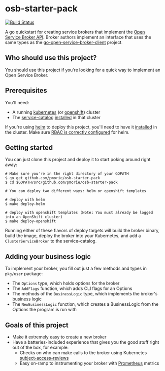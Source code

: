 # osb-starter-pack

[![Build Status](https://travis-ci.org/pmorie/osb-starter-pack.svg?branch=master)](https://travis-ci.org/pmorie/osb-starter-pack "Travis")

A go quickstart for creating service brokers that implement the
[Open Service Broker API](https://github.com/openservicebrokerapi/servicebroker).
Broker authors implement an interface that uses the same types as the
[go-open-service-broker-client](https://github.com/pmorie/go-open-service-broker-client)
project.

## Who should use this project?

You should use this project if you're looking for a quick way to implement an
Open Service Broker.

## Prerequisites

You'll need:

- A running [kubernetes](https://github.com/kubernetes/kubernetes) (or [openshift](https://github.com/openshift/origin/)) cluster
- The [service-catalog](https://github.com/kubernetes-incubator/service-catalog)
  [installed](https://github.com/kubernetes-incubator/service-catalog/blob/master/docs/install.md)
  in that cluster

If you're using [helm](https://helm.sh) to deploy this project, you'll need to
have it [installed](https://docs.helm.sh/using_helm/#quickstart) in the cluster.
Make sure [RBAC is correctly configured](https://docs.helm.sh/using_helm/#rbac)
for helm.

## Getting started

You can just clone this project and deploy it to start poking around right away:

```console
# Make sure you're in the right directory of your GOPATH
$ go get github.com/pmorie/osb-starter-pack
$ cd $GOPATH/src/github.com/pmorie/osb-starter-pack

# You can deploy two different ways: helm or openshift templates

# deploy with helm
$ make deploy-helm

# deploy with openshift templates (Note: You must already be logged into an OpenShift cluster)
$ make deploy-openshift
```

Running either of these flavors of deploy targets will build the broker binary,
build the image, deploy the broker into your Kubernetes, and add a
`ClusterServiceBroker` to the service-catalog.

## Adding your business logic

To implement your broker, you fill out just a few methods and types in
`pkg/user` package:

- The `Options` type, which holds options for the broker
- The `AddFlags` function, which adds CLI flags for an Options
- The methods of the `BusinessLogic` type, which implements the broker's
  business logic
- The `NewBusinessLogic` function, which creates a BusinessLogic from the
  Options the program is run with

## Goals of this project

- Make it extremely easy to create a new broker
- Have a batteries-included experience that gives you the good stuff right out
  of the box, for example:
  - Checks on who can make calls to the broker using Kubernetes
    [subject-access-reviews](https://kubernetes.io/docs/admin/accessing-the-api/)
  - Easy on-ramp to instrumenting your broker with
    [Prometheus](https://prometheus.io/) metrics